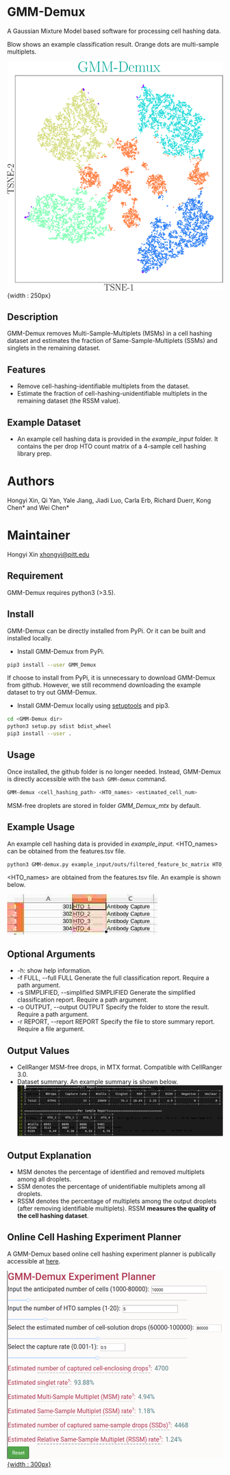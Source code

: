 # GMM-Demux 
A Gaussian Mixture Model based software for processing cell hashing data.

Blow shows an example classification result. Orange dots are multi-sample multiplets.

![GMM-Demux example](GMM_simplified.png){width : 250px}

## Description
GMM-Demux removes Multi-Sample-Multiplets (MSMs) in a cell hashing dataset and estimates the fraction of Same-Sample-Multiplets (SSMs) and singlets in the remaining dataset.

## Features
* Remove cell-hashing-identifiable multiplets from the dataset.
* Estimate the fraction of cell-hashing-unidentifiable multiplets in the remaining dataset (the RSSM value).

## Example Dataset
* An example cell hashing data is provided in the *example_input* folder. It contains the per drop HTO count matrix of a 4-sample cell hashing library prep.

# Authors
 Hongyi Xin, Qi Yan, Yale Jiang, Jiadi Luo, Carla Erb, Richard Duerr, Kong Chen* and Wei Chen*

# Maintainer
Hongyi Xin <xhongyi@pitt.edu>


## Requirement

GMM-Demux requires python3 (>3.5).

## Install

GMM-Demux can be directly installed from PyPi. Or it can be built and installed locally.

* Install GMM-Demux from PyPi.
```bash
pip3 install --user GMM_Demux
```
If choose to install from PyPi, it is unnecessary to download GMM-Demux from github. However, we still recommend downloading the example dataset to try out GMM-Demux.

* Install GMM-Demux locally using [setuptools](https://packaging.python.org/tutorials/installing-packages/) and pip3.
```bash
cd <GMM-Demux dir>
python3 setup.py sdist bdist_wheel
pip3 install --user . 
```

## Usage

Once installed, the github folder is no longer needed. Instead, GMM-Demux is directly accessible with the ```bash GMM-demux``` command.
```bash
GMM-demux <cell_hashing_path> <HTO_names> <estimated_cell_num>
```
MSM-free droplets are stored in folder *GMM_Demux_mtx* by default.

## Example Usage
An example cell hashing data is provided in *example_input*. <HTO_names> can be obtained from the features.tsv file.
```bash
python3 GMM-demux.py example_input/outs/filtered_feature_bc_matrix HTO_1,HTO_2,HTO_3,HTO_4 35685
```

<HTO_names> are obtained from the features.tsv file. An example is shown below.

![HTO names example](features.jpg)

## Optional Arguments
* -h: show help information.
* -f FULL, --full FULL  Generate the full classification report. Require a path argument.
* -s SIMPLIFIED, --simplified SIMPLIFIED  Generate the simplified classification report. Require a path argument.
* -o OUTPUT, --output OUTPUT  Specify the folder to store the result. Require a path argument.
* -r REPORT, --report REPORT  Specify the file to store summary report. Require a file argument.
 
## Output Values
* CellRanger MSM-free drops, in MTX format. Compatible with CellRanger 3.0.
* Dataset summary. An example summary is shown below.
![Summary example](summary.jpg)

## Output Explanation
* MSM denotes the percentage of identified and removed multiplets among all droplets.
* SSM denotes the percentage of unidentifiable multiplets among all droplets.
* RSSM denotes the percentage of multiplets among the output droplets (after removing identifiable multiplets). RSSM **measures the quality of the cell hashing dataset**.

## Online Cell Hashing Experiment Planner
A GMM-Demux based online cell hashing experiment planner is publically accessible at [here](https://www.pitt.edu/~wec47/gmmdemux.html).

[![Online explanner example](planner.png){width : 300px}](https://www.pitt.edu/~wec47/gmmdemux.html)
